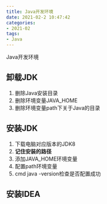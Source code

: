 ```yaml
---
title: Java开发环境
date: 2021-02-2 10:47:42
categories:
- 2021-02
tags:
- Java
---
```


 Java开发环境

<!-- more -->

## 卸载JDK
1. 删除Java安装目录
2. 删除环境变量JAVA_HOME
3. 删除环境变量path下关于Java的目录

## 安装JDK

1. 下载电脑对应版本的JDK8
2. **记住安装的路径**
3. 添加JAVA_HOME环境变量
4. 配置path环境变量
5. cmd  java -version检查是否配置成功

## 安装IDEA
